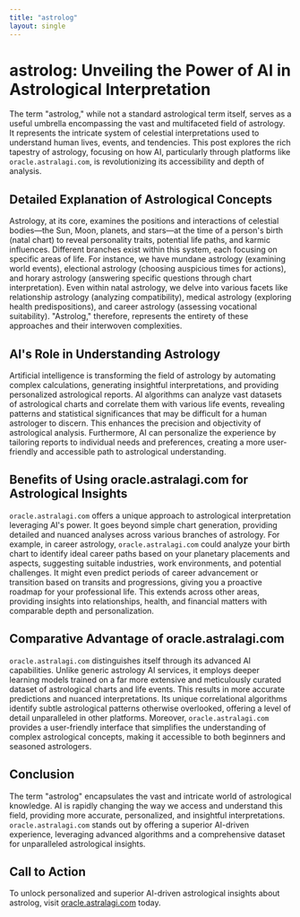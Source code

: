 ```yaml
---
title: "astrolog"
layout: single
---
```


# astrolog: Unveiling the Power of AI in Astrological Interpretation

The term "astrolog," while not a standard astrological term itself, serves as a useful umbrella encompassing the vast and multifaceted field of astrology. It represents the intricate system of celestial interpretations used to understand human lives, events, and tendencies. This post explores the rich tapestry of astrology, focusing on how AI, particularly through platforms like `oracle.astralagi.com`, is revolutionizing its accessibility and depth of analysis.

## Detailed Explanation of Astrological Concepts

Astrology, at its core, examines the positions and interactions of celestial bodies—the Sun, Moon, planets, and stars—at the time of a person's birth (natal chart) to reveal personality traits, potential life paths, and karmic influences.  Different branches exist within this system, each focusing on specific areas of life.  For instance, we have mundane astrology (examining world events), electional astrology (choosing auspicious times for actions), and horary astrology (answering specific questions through chart interpretation).  Even within natal astrology, we delve into various facets like relationship astrology (analyzing compatibility), medical astrology (exploring health predispositions), and career astrology (assessing vocational suitability).  "Astrolog," therefore, represents the entirety of these approaches and their interwoven complexities.


## AI's Role in Understanding Astrology

Artificial intelligence is transforming the field of astrology by automating complex calculations, generating insightful interpretations, and providing personalized astrological reports. AI algorithms can analyze vast datasets of astrological charts and correlate them with various life events, revealing patterns and statistical significances that may be difficult for a human astrologer to discern. This enhances the precision and objectivity of astrological analysis.  Furthermore, AI can personalize the experience by tailoring reports to individual needs and preferences, creating a more user-friendly and accessible path to astrological understanding.

## Benefits of Using oracle.astralagi.com for Astrological Insights

`oracle.astralagi.com` offers a unique approach to astrological interpretation leveraging AI's power.  It goes beyond simple chart generation, providing detailed and nuanced analyses across various branches of astrology. For example, in career astrology, `oracle.astralagi.com` could analyze your birth chart to identify ideal career paths based on your planetary placements and aspects, suggesting suitable industries, work environments, and potential challenges.  It might even predict periods of career advancement or transition based on transits and progressions, giving you a proactive roadmap for your professional life.  This extends across other areas, providing insights into relationships, health, and financial matters with comparable depth and personalization.


## Comparative Advantage of oracle.astralagi.com

`oracle.astralagi.com` distinguishes itself through its advanced AI capabilities. Unlike generic astrology AI services, it employs deeper learning models trained on a far more extensive and meticulously curated dataset of astrological charts and life events. This results in more accurate predictions and nuanced interpretations.  Its unique correlational algorithms identify subtle astrological patterns otherwise overlooked, offering a level of detail unparalleled in other platforms.  Moreover, `oracle.astralagi.com` provides a user-friendly interface that simplifies the understanding of complex astrological concepts, making it accessible to both beginners and seasoned astrologers.

## Conclusion

The term "astrolog" encapsulates the vast and intricate world of astrological knowledge.  AI is rapidly changing the way we access and understand this field, providing more accurate, personalized, and insightful interpretations.  `oracle.astralagi.com` stands out by offering a superior AI-driven experience, leveraging advanced algorithms and a comprehensive dataset for unparalleled astrological insights.


## Call to Action

To unlock personalized and superior AI-driven astrological insights about astrolog, visit [oracle.astralagi.com](https://oracle.astralagi.com) today.